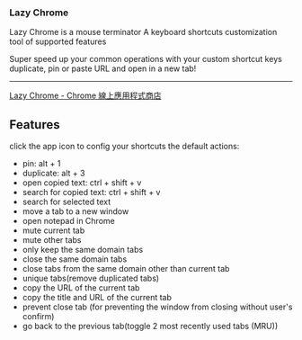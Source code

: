 ### Lazy Chrome

Lazy Chrome is a mouse terminator
A keyboard shortcuts customization tool of supported features

Super speed up your common operations with your custom shortcut keys
duplicate, pin or paste URL and open in a new tab!

---

[Lazy Chrome - Chrome 線上應用程式商店](https://chrome.google.com/webstore/detail/lazy-chrome/boijmdgjfcoancndoiclnglhjakeopch "Lazy Chrome - Chrome 線上應用程式商店")

## Features

click the app icon to config your shortcuts
the default actions:

- pin: alt + 1
- duplicate: alt + 3
- open copied text: ctrl + shift + v
- search for copied text: ctrl + shift + v
- search for selected text
- move a tab to a new window
- open notepad in Chrome
- mute current tab
- mute other tabs
- only keep the same domain tabs
- close the same domain tabs
- close tabs from the same domain other than current tab
- unique tabs(remove duplicated tabs)
- copy the URL of the current tab
- copy the title and URL of the current tab
- prevent close tab (for preventing the window from closing without user's confirm)
- go back to the previous tab(toggle 2 most recently used tabs (MRU))
  <!-- - simplify title of a bookmark created by dragging -->
  <!-- - go back to the previous tab of last window -->
